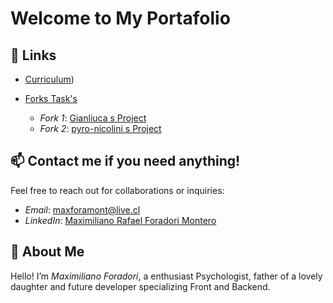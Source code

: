 # Welcome to My Portafolio

## 🔗 Links
- [Curriculum](https://github.com/Bladesnecro/Curr-culum)) 
- [Forks Task's](#)

   - *Fork 1*: [Gianliuca s Project]([https://github.com/Gianluca-CL/Curr-culum](https://github.com/Bladesnecro/Curriculum-de-Gianluca))
   - *Fork 2*: [pyro-nicolini s Project]([https://github.com/Gianluca-CL/curriculum-piero](https://github.com/pyro-nicolini/curriculum))

## 📫 Contact me if you need anything!
Feel free to reach out for collaborations or inquiries:

- *Email*: [maxforamont@live.cl](maxforamont@live.cl)
- *LinkedIn*: [Maximiliano Rafael Foradori Montero]([https://www.linkedin.com/in/gianluca-foradori-404446145/](https://www.linkedin.com/in/maxforamont/)) 

## 🌟 About Me
Hello! I’m *Maximiliano Foradori*, a enthusiast Psychologist, father of a lovely daughter and future developer specializing Front and Backend.
